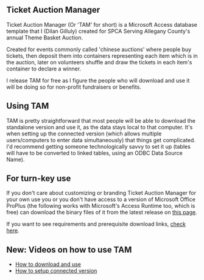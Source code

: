 ## Ticket Auction Manager

Ticket Auction Manager (Or 'TAM' for short) is a Microsoft Access database template that I (Dilan Gilluly) created for SPCA Serving Allegany County's annual Theme Basket Auction.

Created for events commonly called 'chinese auctions' where people buy tickets, then deposit them into containers representing each item which is in the auction, later on volunteers shuffle and draw the tickets in each item's container to declare a winner.

I release TAM for free as I figure the people who will download and use it will be doing so for non-profit fundraisers or benefits.

## Using TAM

TAM is pretty straightforward that most people will be able to download the standalone version and use it, as the data stays local to that computer. It's when setting up the connected version (which allows multiple users/computers to enter data simultaneously) that things get complicated. I'd recommend getting someone technologically savvy to set it up (tables will have to be converted to linked tables, using an ODBC Data Source Name).

## For turn-key use

If you don't care about customizing or branding Ticket Auction Manager for your own use you or you don't have access to a version of Microsoft Office ProPlus (the following works with Microsoft's Access Runtime too, which is free) can download the binary files of it from the latest release on [this page](https://github.com/dbob16/ticket-auction-manager/releases).

If you want to see requirements and prerequisite download links, [check here](https://github.com/dbob16/ticket-auction-manager/blob/main/REQUIREMENTS.md).

## New: Videos on how to use TAM

* [How to download and use](https://odysee.com/@Dilan:c/Ticket-Auction-Manager---How-to-use:3?r=3RSfeAsbS9j35v6NPKY9J3QrCG6hoUby)
* [How to setup connected version](https://odysee.com/@Dilan:c/Ticket-Auction-Manager---How-to-setup-Connected-version:3?r=3RSfeAsbS9j35v6NPKY9J3QrCG6hoUby)